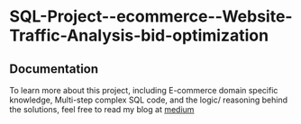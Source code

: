 # SQL-Project--ecommerce--Website-Traffic-Analysis-bid-optimization

## Documentation
To learn more about this project, including E-commerce domain
    specific knowledge, Multi-step complex SQL code, and the logic/
    reasoning behind the solutions, feel free to read my blog at  [medium](https://medium.com/@rohitwadhave7/e-commerce-sql-project-part-1-website-traffic-analysis-57c2148aa6ee)


